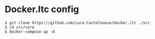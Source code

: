# Docker.ltc config

```
$ git clone https://github.com/Luca-Castelnuovo/docker.ltc ./src
$ cd src/core
$ docker-compose up -d
```
